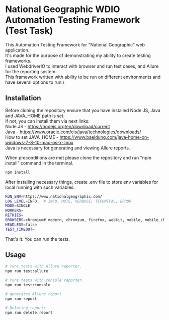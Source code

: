 # National Geographic WDIO Automation Testing Framework (Test Task)

This Automation Testing Framework for "National Geographic" web application.\
It's made for the purpose of demonstrating my ability to create testing frameworks.\
I used WebdriverIO to interact with browser and run test cases, and Allure for the reporting system.\
This framework written with ability to be run on different environments and have several options to run.\


## Installation

Before cloning the repository ensure that you have installed Node.JS, Java and JAVA_HOME path is set.\
If not, you can install them via next links:\
Node.JS - https://nodejs.org/en/download/current \
Java - https://www.oracle.com/cis/java/technologies/downloads/ \
How to set JAVA_HOME - https://www.baeldung.com/java-home-on-windows-7-8-10-mac-os-x-linux \
Java is necessary for generating and viewing Allure reports.

When preconditions are met please clone the repository and run "npm install" command in the terminal.

```bash
npm install
```

After installing necessary things, create .env file to store env variables for local running with such variables:

```bash
RUN_ENV=https://www.nationalgeographic.com/
LOG_LEVEL=INFO   # INFO, MUTE, VERBOSE, TECHNICAL, ERROR
MODE=SINGLE
WORKERS=
RETRIES=
BROWSERS=chromium# modern, chromium, firefox, webkit, mobile, mobile_chrome, mobile_safari, branded, branded_chrome, branded_edge, all
HEADLESS=false
TEST_TIMEOUT=
```

That's it. You can run the tests.

## Usage

```bash
# runs tests with Allure reporter.
npm run test:allure

# runs tests with console reporter.
npm run test:console

# generates Allure report
npm run report

# Deleting reports
npm run delete:report

```
